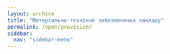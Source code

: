 ```yaml
---
layout: archive
title: "Матеріально-технічне забезпечення закладу"
permalink: /open/provision/
sidebar:
  nav: "sidebar-menu"
---
```

